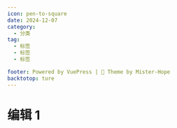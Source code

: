 ```yaml
---
icon: pen-to-square
date: 2024-12-07
category:
  - 分类
tag:
  - 标签
  - 标签
  - 标签

footer: Powered by VuePress | 🌈 Theme by Mister-Hope
backtotop: ture
---
```

# 编辑 1

